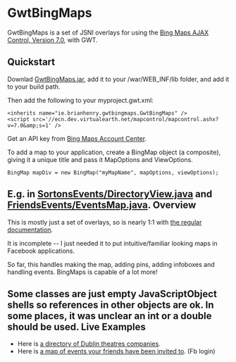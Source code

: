 GwtBingMaps
=========

GwtBingMaps is a set of JSNI overlays for using the [Bing Maps AJAX Control, Version 7.0](http://msdn.microsoft.com/en-us/library/gg427611.aspx), with GWT.

Quickstart
----

Downlad [GwtBingMaps.jar](http://www.sortons.ie/gwt/GwtBingMaps20140506.jar), add it to your /war/WEB_INF/lib folder, and add it to your build path.

Then add the following to your myproject.gwt.xml:

    <inherits name="ie.brianhenry.gwtbingmaps.GwtBingMaps" />
    <script src='//ecn.dev.virtualearth.net/mapcontrol/mapcontrol.ashx?v=7.0&amp;s=1' /> 
  
Get an API key from [Bing Maps Account Center](https://www.bingmapsportal.com/). 
  
To add a map to your application, create a BingMap object (a composite), giving it a unique title and pass it MapOptions and ViewOptions.

    BingMap mapDiv = new BingMap("myMapName", mapOptions, viewOptions);

E.g. in [SortonsEvents/DirectoryView.java](https://github.com/BrianHenryIE/Sortons-Events/blob/master/src/ie/sortons/events/client/view/DirectoryView.java) and [FriendsEvents/EventsMap.java](https://github.com/BrianHenryIE/Friends--Events/blob/master/src/ie/sortons/friendsevents/client/widgets/EventsMap.java).
Overview
----

This is mostly just a set of overlays, so is nearly 1:1 with [the regular documentation](http://msdn.microsoft.com/en-us/library/gg427611.aspx).

It is incomplete -- I just needed it to put intuitive/familiar looking maps in Facebook applications.

So far, this handles making the map, adding pins, adding  infoboxes and handling events. BingMaps is capable of a lot more!

Some classes are just empty JavaScriptObject shells so references in other objects are ok. In some places, it was unclear an int or a double should be used.
Live Examples
----
* Here is [a directory of Dublin theatres companies](https://www.facebook.com/DublinTheatre/app_361530767318220).
* Here is [a map of events your friends have been invited to](https://apps.facebook.com/sortonsevents/). (Fb login)

